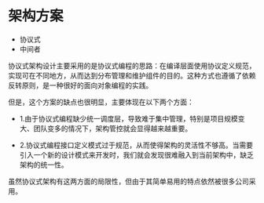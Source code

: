 # 架构方案

* 协议式
* 中间者

协议式架构设计主要采用的是协议式编程的思路：在编译层面使用协议定义规范，实现可在不同地方，从而达到分布管理和维护组件的目的。这种方式也遵循了依赖反转原则，是一种很好的面向对象编程的实践。

但是，这个方案的缺点也很明显，主要体现在以下两个方面：

* 1.由于协议式编程缺少统一调度层，导致难于集中管理，特别是项目规模变大、团队变多的情况下，架构管控就会显得越来越重要。

* 2.协议式编程接口定义模式过于规范，从而使得架构的灵活性不够高。当需要引入一个新的设计模式来开发时，我们就会发现很难融入到当前架构中，缺乏架构的统一性。

虽然协议式架构有这两方面的局限性，但由于其简单易用的特点依然被很多公司采用。
